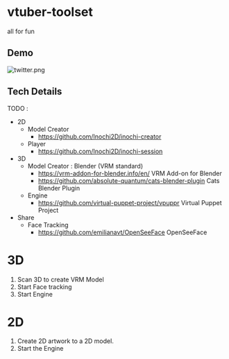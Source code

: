 # vtuber-toolset
all for fun

## Demo

![twitter.png](https://github.com/dreamerc/vtuber-toolset/raw/main/twitter.png)

## Tech Details
TODO :

- 2D
   - Model Creator
      - https://github.com/Inochi2D/inochi-creator
   -  Player
      - https://github.com/Inochi2D/inochi-session
- 3D 
   - Model Creator : Blender (VRM standard)
      - https://vrm-addon-for-blender.info/en/ VRM Add-on for Blender
      - https://github.com/absolute-quantum/cats-blender-plugin Cats Blender Plugin
   - Engine
      - https://github.com/virtual-puppet-project/vpuppr Virtual Puppet Project
- Share
   - Face Tracking
     - https://github.com/emilianavt/OpenSeeFace OpenSeeFace

# 3D

1. Scan 3D to create VRM Model
2. Start Face tracking
3. Start Engine

# 2D

1. Create 2D artwork to a 2D model.
2. Start the Engine
